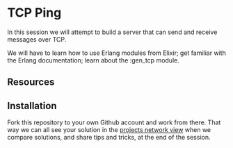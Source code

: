 # TCP Ping

In this session we will attempt to build a server that can send and receive messages over TCP.

We will have to learn how to use Erlang modules from Elixir; get familiar with the Erlang documentation; learn about the :gen_tcp module.

## Resources

## Installation

Fork this repository to your own Github account and work from there. That way we can all see your solution in the [projects network view](https://github.com/cphex/yatzy_score_card/network) when we compare solutions, and share tips and tricks, at the end of the session.

